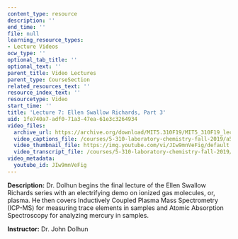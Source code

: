 ```yaml
---
content_type: resource
description: ''
end_time: ''
file: null
learning_resource_types:
- Lecture Videos
ocw_type: ''
optional_tab_title: ''
optional_text: ''
parent_title: Video Lectures
parent_type: CourseSection
related_resources_text: ''
resource_index_text: ''
resourcetype: Video
start_time: ''
title: 'Lecture 7: Ellen Swallow Richards, Part 3'
uid: 1fe740a7-adf0-71a3-47ea-61e3c3264934
video_files:
  archive_url: https://archive.org/download/MIT5.310F19/MIT5_310F19_lec07_300k.mp4
  video_captions_file: /courses/5-310-laboratory-chemistry-fall-2019/a5aebb2fe40452c08b2f8b6d5f583948_JIw9mnVeFig.vtt
  video_thumbnail_file: https://img.youtube.com/vi/JIw9mnVeFig/default.jpg
  video_transcript_file: /courses/5-310-laboratory-chemistry-fall-2019/cb43f7c04066c85c3ca914b3f354dc36_JIw9mnVeFig.pdf
video_metadata:
  youtube_id: JIw9mnVeFig
---
```


**Description:** Dr. Dolhun begins the final lecture of the Ellen Swallow Richards series with an electrifying demo on ionized gas molecules, or, plasma. He then covers Inductively Coupled Plasma Mass Spectrometry (ICP-MS) for measuring trace elements in samples and Atomic Absorption Spectroscopy for analyzing mercury in samples.

**Instructor:** Dr. John Dolhun



